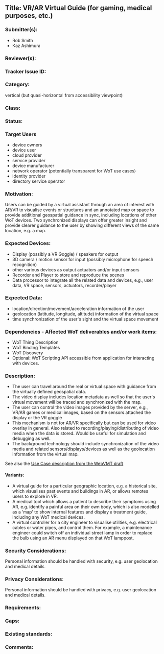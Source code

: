 ## Title: VR/AR Virtual Guide (for gaming, medical purposes, etc.)

### Submitter(s):

* Rob Smith
* Kaz Ashimura

### Reviewer(s):

<Suggest reviewers>

### Tracker Issue ID:

<please leave blank>

### Category:

<!--please put "horizontal" or "vertical" here-->
vertical
(but quasi-horizontal from accessibility viewpoint)

### Class:

<please leave blank>

### Status:

<please leave blank>

### Target Users

<!--List all stakeholders that are involved in the use case from the following list:
- gateway manufacturer
-->
- device owners
- device user
- cloud provider
- service provider
- device manufacturer
- network operator (potentially transparent for WoT use cases)
- identity provider
- directory service operator

### Motivation:

<!--Provide a description of the problem that is solved by the use case and a reason why this use case is important for the users-->
Users can be guided by a virtual assistant through an area of interest with AR/VR to visualise events or structures and an annotated map or space to provide additional geospatial guidance in sync, including locations of other WoT devices. Two synchronized displays can offer greater insight and provide clearer guidance to the user by showing different views of the same location, e.g. a map.

### Expected Devices:

- Display (possibly a VR Goggle) / speakers for output
- 3D camera / motion sensor for input (possibly microphone for speech recognition)
- other various devices as output actuators and/or input sensors
- Recorder and Player to store and reproduce the scenes
- Data processor to integrate all the related data and devices, e.g., user data, VR space, sensors, actuators, recorder/player

### Expected Data:

- location/direction/movement/acceleration information of the user
- geolocation (latitude, longitude, altitude) information of the virtual space
- time synchronization of the user's sight and the virtual space movement

### Dependencies - Affected WoT deliverables and/or work items:

- WoT Thing Description
- WoT Binding Templates
- WoT Discovery
- Optional: WoT Scripting API accessible from application for interacting with devices.

### Description:

- The user can travel around the real or virtual space with guidance from the virtually defined geospatial data.
- The video display includes location metadata as well so that the user's virtual movement will be traced and synchronized with the map.
- The user can control the video images provided by the server, e.g., VR/AR games or medical images, based on the sensors attached the display or the VR goggle
- This mechanism is not for AR/VR specifically but can be used for video overlay in general. Also related to recording/playing/distributing of video media when the data is stored. Would be useful for simulation and debugging as well.
- The background technology should include synchronization of the video media and related sensors/displays/devices as well as the geolocation information from the virtual map.

See also the [Use Case description from the WebVMT draft](https://w3c.github.io/sdw/proposals/geotagging/webvmt/#goldentutorial)

#### Variants:

<!--Describe possible use case variants, if applicable-->
- A virtual guide for a particular geographic location, e.g. a historical site, which visualises past events and buildings in AR, or allows remotes users to explore in VR.
- A medical tool which allows a patient to describe their symptoms using AR, e.g. identify a painful area on their own body, which is also modelled as a 'map' to show internal features and display a treatment guide, including any WoT medical devices.
- A virtual controller for a city engineer to visualise utilities, e.g. electrical cables or water pipes, and control them. For example, a maintenance engineer could switch off an individual street lamp in order to replace the bulb using an AR menu displayed on that WoT lamppost.

### Security Considerations:

<!--Describe any issues related to security; if there are none, say "none" and justify-->
Personal information should be handled with security, e.g. user geolocation and medical details.

### Privacy Considerations:

<!--Describe any issues related to privacy; if there are none, say "none" and justify-->
Personal information should be handled with privacy, e.g. user geolocation and medical details.

### Requirements:

<Describe a high level summary of any requirements that are not addressed in the current WoT standards and building blocks>

### Gaps:

<Describe any gaps that are not addressed in the current WoT standards and building blocks>

### Existing standards:

<Provide links to relevant standards that are relevant for this use case>

### Comments:
